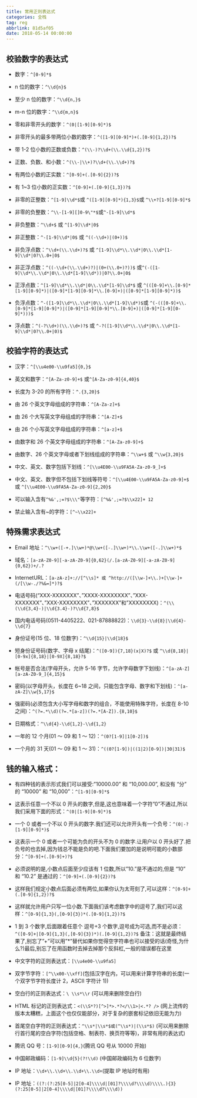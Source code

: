 ```yaml
---
title: 常用正则表达式
categories: 全栈
tag: reg
abbrlink: 81d5af05
date: 2018-05-14 00:00:00
---
```


## 校验数字的表达式

- 数字：`^[0-9]*$`

- n 位的数字：`^\\d{n}$`

- 至少 n 位的数字：`^\\d{n,}$`

- m-n 位的数字：`^\\d{m,n}$`

- 零和非零开头的数字：`^(0|[1-9][0-9]*)$`

- 非零开头的最多带两位小数的数字：`^([1-9][0-9]*)+(.[0-9]{1,2})?$`

- 带 1-2 位小数的正数或负数：`^(\\-)?\\d+(\\.\\d{1,2})?$`

- 正数、负数、和小数：`^(\\-|\\+)?\\d+(\\.\\d+)?$`

- 有两位小数的正实数：`^[0-9]+(.[0-9]{2})?$`

- 有 1~3 位小数的正实数：`^[0-9]+(.[0-9]{1,3})?$`

- 非零的正整数：`^[1-9]\\d*$`或 `^([1-9][0-9]*){1,3}$`或 `^\\+?[1-9][0-9]*$`

- 非零的负整数：`^\\-[1-9][]0-9\"*$`或`^-[1-9]\\d*$`

- 非负整数：`^\\d+$` 或 `^[1-9]\\d*|0$`

- 非正整数：`^-[1-9]\\d*|0$` 或 `^((-\\d+)|(0+))$`

- 非负浮点数：`^\\d+(\\.\\d+)?$` 或 `^[1-9]\\d*\\.\\d*|0\\.\\d*[1-9]\\d*|0?\\.0+|0$`

- 非正浮点数：`^((-\\d+(\\.\\d+)?)|(0+(\\.0+)?))$` 或`^(-([1-9]\\d*\\.\\d*|0\\.\\d*[1-9]\\d*))|0?\\.0+|0$`

- 正浮点数：`^[1-9]\\d*\\.\\d*|0\\.\\d*[1-9]\\d*$` 或 `^(([0-9]+\\.[0-9]*[1-9][0-9]*)|([0-9]*[1-9][0-9]*\\.[0-9]+)|([0-9]*[1-9][0-9]*))$`

- 负浮点数：`^-([1-9]\\d*\\.\\d*|0\\.\\d*[1-9]\\d*)$`或 `^(-(([0-9]+\\.[0-9]*[1-9][0-9]*)|([0-9]*[1-9][0-9]*\\.[0-9]+)|([0-9]*[1-9][0-9]*)))$`

- 浮点数：`^(-?\\d+)(\\.\\d+)?$` 或 `^-?([1-9]\\d*\\.\\d*|0\\.\\d*[1-9]\\d*|0?\\.0+|0)$`

## 校验字符的表达式

- 汉字：`^[\\u4e00-\\u9fa5]{0,}$`

- 英文和数字：`^[A-Za-z0-9]+$` 或`^[A-Za-z0-9]{4,40}$`

- 长度为 3-20 的所有字符：`^.{3,20}$`

- 由 26 个英文字母组成的字符串：`^[A-Za-z]+$`

- 由 26 个大写英文字母组成的字符串：`^[A-Z]+$`

- 由 26 个小写英文字母组成的字符串：`^[a-z]+$`

- 由数字和 26 个英文字母组成的字符串：`^[A-Za-z0-9]+$`

- 由数字、26 个英文字母或者下划线组成的字符串：`^\\w+$` 或 `^\\w{3,20}$`

- 中文、英文、数字包括下划线：`^[\\u4E00-\\u9FA5A-Za-z0-9_]+$`

- 中文、英文、数字但不包括下划线等符号：`^[\\u4E00-\\u9FA5A-Za-z0-9]+$` 或 `^[\\u4E00-\\u9FA5A-Za-z0-9]{2,20}$`

- 可以输入含有`^%&',;=?$\\\"`等字符：`[^%&',;=?$\\x22]+ 12`

- 禁止输入含有~的字符：`[^~\\x22]+`

## 特殊需求表达式

- Email 地址：`^\\w+([-+.]\\w+)*@\\w+([-.]\\w+)*\\.\\w+([-.]\\w+)*$`

- 域名：`[a-zA-Z0-9][-a-zA-Z0-9]{0,62}(/.[a-zA-Z0-9][-a-zA-Z0-9]{0,62})+/.?`

- InternetURL：`[a-zA-z]+://[^\\s]* 或 ^http://([\\w-]+\\.)+[\\w-]+(/[\\w-./?%&=]*)?$`

- 电话号码(“XXX-XXXXXXX”、”XXXX-XXXXXXXX”、”XXX-XXXXXXX”、”XXX-XXXXXXXX”、”XXXXXXX”和”XXXXXXXX)：`^(\\(\\d{3,4}-)|\\d{3.4}-)?\\d{7,8}$`

- 国内电话号码(0511-4405222、021-87888822)：`\\d{3}-\\d{8}|\\d{4}-\\d{7}`

- 身份证号(15 位、18 位数字)：`^\\d{15}|\\d{18}$`

- 短身份证号码(数字、字母 x 结尾)：`^([0-9]){7,18}(x|X)?$` 或 `^\\d{8,18}|[0-9x]{8,18}|[0-9X]{8,18}?$`

- 帐号是否合法(字母开头，允许 5-16 字节，允许字母数字下划线)：`^[a-zA-Z][a-zA-Z0-9_]{4,15}$`

- 密码(以字母开头，长度在 6~18 之间，只能包含字母、数字和下划线)：`^[a-zA-Z]\\w{5,17}$`

- 强密码(必须包含大小写字母和数字的组合，不能使用特殊字符，长度在 8-10 之间)：`^(?=.*\\d)(?=.*[a-z])(?=.*[A-Z]).{8,10}$`

- 日期格式：`^\\d{4}-\\d{1,2}-\\d{1,2}`

- 一年的 12 个月(01 ～ 09 和 1 ～ 12)：`^(0?[1-9]|1[0-2])$`

- 一个月的 31 天(01 ～ 09 和 1 ～ 31)：`^((0?[1-9])|((1|2)[0-9])|30|31)$`

## 钱的输入格式：

- 有四种钱的表示形式我们可以接受:”10000.00” 和 “10,000.00”, 和没有 “分” 的 “10000” 和 “10,000”：`^[1-9][0-9]*$`

- 这表示任意一个不以 0 开头的数字,但是,这也意味着一个字符”0”不通过,所以我们采用下面的形式：`^(0|[1-9][0-9]*)$`

- 一个 0 或者一个不以 0 开头的数字.我们还可以允许开头有一个负号：`^(0|-?[1-9][0-9]*)$`

- 这表示一个 0 或者一个可能为负的开头不为 0 的数字.让用户以 0 开头好了.把负号的也去掉,因为钱总不能是负的吧.下面我们要加的是说明可能的小数部分：`^[0-9]+(.[0-9]+)?$`

- 必须说明的是,小数点后面至少应该有 1 位数,所以”10.”是不通过的,但是 “10” 和 “10.2” 是通过的：`^[0-9]+(.[0-9]{2})?$`

- 这样我们规定小数点后面必须有两位,如果你认为太苛刻了,可以这样：`^[0-9]+(.[0-9]{1,2})?$`

- 这样就允许用户只写一位小数.下面我们该考虑数字中的逗号了,我们可以这样：`^[0-9]{1,3}(,[0-9]{3})*(.[0-9]{1,2})?$`

- 1 到 3 个数字,后面跟着任意个 逗号+3 个数字,逗号成为可选,而不是必须：`^([0-9]+|[0-9]{1,3}(,[0-9]{3})*)(.[0-9]{1,2})?$`
  备注：这就是最终结果了,别忘了”+”可以用”\*”替代如果你觉得空字符串也可以接受的话(奇怪,为什么?)最后,别忘了在用函数时去掉去掉那个反斜杠,一般的错误都在这里

- 中文字符的正则表达式：`[\\u4e00-\\u9fa5]`

- 双字节字符：`[^\\x00-\\xff]`(包括汉字在内，可以用来计算字符串的长度(一个双字节字符长度计 2，ASCII 字符计 1))

- 空白行的正则表达式：`\ \\s*\\r` (可以用来删除空白行)

- HTML 标记的正则表达式：`<(\\S*?)[^>]*>.*?</\\1>|<.*? />` (网上流传的版本太糟糕，上面这个也仅仅能部分，对于复杂的嵌套标记依旧无能为力)

- 首尾空白字符的正则表达式：`^\\s*|\\s*$或(^\\s*)|(\\s*$)` (可以用来删除行首行尾的空白字符(包括空格、制表符、换页符等等)，非常有用的表达式)

- 腾讯 QQ 号：`[1-9][0-9]{4,}`(腾讯 QQ 号从 10000 开始)

- 中国邮政编码：`[1-9]\\d{5}(?!\\d)` (中国邮政编码为 6 位数字)

- IP 地址：`\\d+\\.\\d+\\.\\d+\\.\\d+`(提取 IP 地址时有用)

- IP 地址：`((?:(?:25[0-5]|2[0-4]\\\\d|[01]?\\\\d?\\\\d)\\\\.){3}(?:25[0-5]|2[0-4]\\\\d|[01]?\\\\d?\\\\d))`

